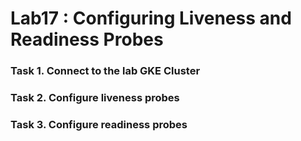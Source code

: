 # Lab17 : Configuring Liveness and Readiness Probes


### Task 1. Connect to the lab GKE Cluster

### Task 2. Configure liveness probes

### Task 3. Configure readiness probes

